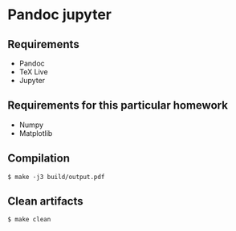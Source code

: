 # Pandoc jupyter

## Requirements

- Pandoc
- TeX Live
- Jupyter

## Requirements for this particular homework

- Numpy
- Matplotlib

## Compilation

```shell
$ make -j3 build/output.pdf
```

## Clean artifacts

```shell
$ make clean
```
